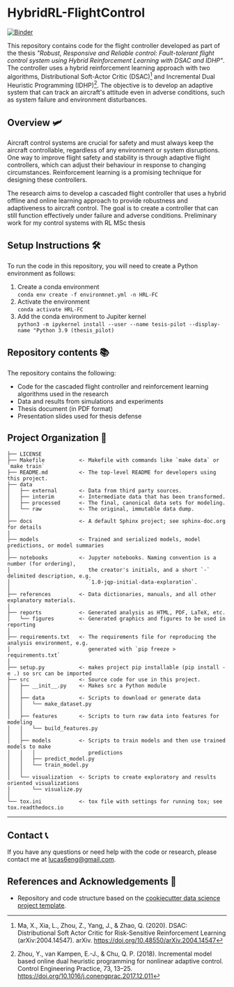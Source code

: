 # HybridRL-FlightControl

[![Binder](https://mybinder.org/badge_logo.svg)](https://mybinder.org/v2/gh/iamlucassantos/thesis_pilot/HEAD)

This repository contains code for the flight controller developed as part of the thesis _"Robust, Responsive and Reliable control: Fault-tolerant flight control system using Hybrid Reinforcement Learning with DSAC and IDHP"_. The controller uses a hybrid reinforcement learning approach with two algorithms, Distributional Soft-Actor Critic (DSAC)[^1] and Incremental Dual Heuristic Programming (IDHP)[^2]. The objective is to develop an adaptive system that can track an aircraft's attitude even in adverse conditions, such as system failure and environment disturbances.

## Overview 🛩️

Aircraft control systems are crucial for safety and must always keep the aircraft controllable, regardless of any environment or system disruptions. One way to improve flight safety and stability is through adaptive flight controllers, which can adjust their behaviour in response to changing circumstances. Reinforcement learning is a promising technique for designing these controllers.

The research aims to develop a cascaded flight controller that uses a hybrid offline and online learning approach to provide robustness and adaptiveness to aircraft control. The goal is to create a controller that can still function effectively under failure and adverse conditions.
Preliminary work for my control systems with RL MSc thesis

## Setup Instructions 🛠️

To run the code in this repository, you will need to create a Python environment as follows:

1. Create a conda environment \
   `conda env create -f environmnet.yml -n HRL-FC`
2. Activate the environment\
   `conda activate HRL-FC`
3. Add the conda environment to Jupiter kernel \
   `python3 -m ipykernel install --user --name tesis-pilot --display-name "Python 3.9 (thesis_pilot)`

## Repository contents 📚

The repository contains the following:

- Code for the cascaded flight controller and reinforcement learning algorithms used in the research
- Data and results from simulations and experiments
- Thesis document (in PDF format)
- Presentation slides used for thesis defense

## Project Organization 🌳

    ├── LICENSE
    ├── Makefile           <- Makefile with commands like `make data` or `make train`
    ├── README.md          <- The top-level README for developers using this project.
    ├── data
    │   ├── external       <- Data from third party sources.
    │   ├── interim        <- Intermediate data that has been transformed.
    │   ├── processed      <- The final, canonical data sets for modeling.
    │   └── raw            <- The original, immutable data dump.
    │
    ├── docs               <- A default Sphinx project; see sphinx-doc.org for details
    │
    ├── models             <- Trained and serialized models, model predictions, or model summaries
    │
    ├── notebooks          <- Jupyter notebooks. Naming convention is a number (for ordering),
    │                         the creator's initials, and a short `-` delimited description, e.g.
    │                         `1.0-jqp-initial-data-exploration`.
    │
    ├── references         <- Data dictionaries, manuals, and all other explanatory materials.
    │
    ├── reports            <- Generated analysis as HTML, PDF, LaTeX, etc.
    │   └── figures        <- Generated graphics and figures to be used in reporting
    │
    ├── requirements.txt   <- The requirements file for reproducing the analysis environment, e.g.
    │                         generated with `pip freeze > requirements.txt`
    │
    ├── setup.py           <- makes project pip installable (pip install -e .) so src can be imported
    ├── src                <- Source code for use in this project.
    │   ├── __init__.py    <- Makes src a Python module
    │   │
    │   ├── data           <- Scripts to download or generate data
    │   │   └── make_dataset.py
    │   │
    │   ├── features       <- Scripts to turn raw data into features for modeling
    │   │   └── build_features.py
    │   │
    │   ├── models         <- Scripts to train models and then use trained models to make
    │   │   │                 predictions
    │   │   ├── predict_model.py
    │   │   └── train_model.py
    │   │
    │   └── visualization  <- Scripts to create exploratory and results oriented visualizations
    │       └── visualize.py
    │
    └── tox.ini            <- tox file with settings for running tox; see tox.readthedocs.io

---

## Contact 📞

If you have any questions or need help with the code or research, please contact me at [lucas6eng@gmail.com](mailto:lucas6eng@gmail.com).

## References and Acknowledgements 🔗

- Repository and code structure based on the <a target="_blank" href="https://drivendata.github.io/cookiecutter-data-science/">cookiecutter data science project template</a>.

[^1]: Ma, X., Xia, L., Zhou, Z., Yang, J., & Zhao, Q. (2020). DSAC: Distributional Soft Actor Critic for Risk-Sensitive Reinforcement Learning (arXiv:2004.14547). arXiv. https://doi.org/10.48550/arXiv.2004.14547
[^2]: Zhou, Y., van Kampen, E.-J., & Chu, Q. P. (2018). Incremental model based online dual heuristic programming for nonlinear adaptive control. Control Engineering Practice, 73, 13–25. https://doi.org/10.1016/j.conengprac.2017.12.011
